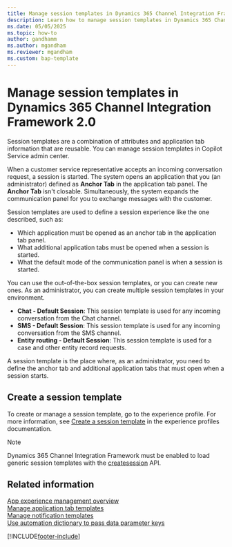 ```yaml
---
title: Manage session templates in Dynamics 365 Channel Integration Framework 2.0
description: Learn how to manage session templates in Dynamics 365 Channel Integration Framework 2.0.
ms.date: 05/05/2025
ms.topic: how-to
author: gandhamm
ms.author: mgandham
ms.reviewer: mgandham
ms.custom: bap-template
---
```


# Manage session templates in Dynamics 365 Channel Integration Framework 2.0

Session templates are a combination of attributes and application tab information that are reusable. You can manage session templates in Copilot Service admin center.

When a customer service representative accepts an incoming conversation request, a session is started. The system opens an application that you (an administrator) defined as **Anchor Tab** in the application tab panel. The **Anchor Tab** isn't closable. Simultaneously, the system expands the communication panel for you to exchange messages with the customer. 

Session templates are used to define a session experience like the one described, such as: 

- Which application must be opened as an anchor tab in the application tab panel.
- What additional application tabs must be opened when a session is started.
- What the default mode of the communication panel is when a session is started.

You can use the out-of-the-box session templates, or you can create new ones. As an administrator, you can create multiple session templates in your environment.

- **Chat - Default Session**: This session template is used for any incoming conversation from the Chat channel.
- **SMS - Default Session**: This session template is used for any incoming conversation from the SMS channel.
- **Entity routing - Default Session**: This session template is used for a case and other entity record requests.

A session template is the place where, as an administrator, you need to define the anchor tab and additional application tabs that must open when a session starts.

## Create a session template 

To create or manage a session template, go to the experience profile. For more information, see [Create a session template](../../../customer-service/administer/session-templates.md#create-a-session-template) in the experience profiles documentation.

> [!NOTE]
> Dynamics 365 Channel Integration Framework must be enabled to load generic session templates with the [createsession](../../../customer-service/develop/reference/methods/createSession.md) API.

## Related information

[App experience management overview](../../../customer-service/administer/overview.md)  
[Manage application tab templates](application-tab-templates-cif.md)  
[Manage notification templates](notification-templates-cif.md)  
[Use automation dictionary to pass data parameter keys](automation-dictionary-keys-cif.md)  


[!INCLUDE[footer-include](../../../includes/footer-banner.md)]
